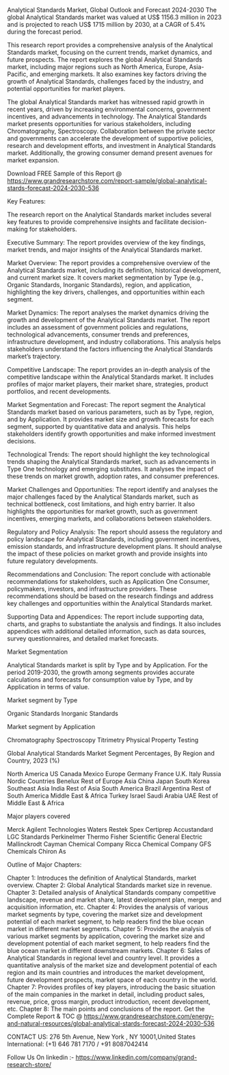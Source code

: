 Analytical Standards Market, Global Outlook and Forecast 2024-2030
The global Analytical Standards market was valued at US$ 1156.3 million in 2023 and is projected to reach US$ 1715 million by 2030, at a CAGR of 5.4% during the forecast period.

This research report provides a comprehensive analysis of the Analytical Standards market, focusing on the current trends, market dynamics, and future prospects. The report explores the global Analytical Standards market, including major regions such as North America, Europe, Asia-Pacific, and emerging markets. It also examines key factors driving the growth of Analytical Standards, challenges faced by the industry, and potential opportunities for market players.

The global Analytical Standards market has witnessed rapid growth in recent years, driven by increasing environmental concerns, government incentives, and advancements in technology. The Analytical Standards market presents opportunities for various stakeholders, including Chromatography, Spectroscopy. Collaboration between the private sector and governments can accelerate the development of supportive policies, research and development efforts, and investment in Analytical Standards market. Additionally, the growing consumer demand present avenues for market expansion.

Download FREE Sample of this Report @ https://www.grandresearchstore.com/report-sample/global-analytical-stards-forecast-2024-2030-536

Key Features:

The research report on the Analytical Standards market includes several key features to provide comprehensive insights and facilitate decision-making for stakeholders.

Executive Summary: The report provides overview of the key findings, market trends, and major insights of the Analytical Standards market.

Market Overview: The report provides a comprehensive overview of the Analytical Standards market, including its definition, historical development, and current market size. It covers market segmentation by Type (e.g., Organic Standards, Inorganic Standards), region, and application, highlighting the key drivers, challenges, and opportunities within each segment.

Market Dynamics: The report analyses the market dynamics driving the growth and development of the Analytical Standards market. The report includes an assessment of government policies and regulations, technological advancements, consumer trends and preferences, infrastructure development, and industry collaborations. This analysis helps stakeholders understand the factors influencing the Analytical Standards market’s trajectory.

Competitive Landscape: The report provides an in-depth analysis of the competitive landscape within the Analytical Standards market. It includes profiles of major market players, their market share, strategies, product portfolios, and recent developments.

Market Segmentation and Forecast: The report segment the Analytical Standards market based on various parameters, such as by Type, region, and by Application. It provides market size and growth forecasts for each segment, supported by quantitative data and analysis. This helps stakeholders identify growth opportunities and make informed investment decisions.

Technological Trends: The report should highlight the key technological trends shaping the Analytical Standards market, such as advancements in Type One technology and emerging substitutes. It analyses the impact of these trends on market growth, adoption rates, and consumer preferences.

Market Challenges and Opportunities: The report identify and analyses the major challenges faced by the Analytical Standards market, such as technical bottleneck, cost limitations, and high entry barrier. It also highlights the opportunities for market growth, such as government incentives, emerging markets, and collaborations between stakeholders.

Regulatory and Policy Analysis: The report should assess the regulatory and policy landscape for Analytical Standards, including government incentives, emission standards, and infrastructure development plans. It should analyse the impact of these policies on market growth and provide insights into future regulatory developments.

Recommendations and Conclusion: The report conclude with actionable recommendations for stakeholders, such as Application One Consumer, policymakers, investors, and infrastructure providers. These recommendations should be based on the research findings and address key challenges and opportunities within the Analytical Standards market.

Supporting Data and Appendices: The report include supporting data, charts, and graphs to substantiate the analysis and findings. It also includes appendices with additional detailed information, such as data sources, survey questionnaires, and detailed market forecasts.

Market Segmentation

Analytical Standards market is split by Type and by Application. For the period 2019-2030, the growth among segments provides accurate calculations and forecasts for consumption value by Type, and by Application in terms of value.

Market segment by Type

Organic Standards
Inorganic Standards

Market segment by Application

Chromatography
Spectroscopy
Titrimetry
Physical Property Testing

Global Analytical Standards Market Segment Percentages, By Region and Country, 2023 (%)

North America
US
Canada
Mexico
Europe
Germany
France
U.K.
Italy
Russia
Nordic Countries
Benelux
Rest of Europe
Asia
China
Japan
South Korea
Southeast Asia
India
Rest of Asia
South America
Brazil
Argentina
Rest of South America
Middle East & Africa
Turkey
Israel
Saudi Arabia
UAE
Rest of Middle East & Africa

Major players covered

Merck
Agilent Technologies
Waters
Restek
Spex Certiprep
Accustandard
LGC Standards
Perkinelmer
Thermo Fisher Scientific
General Electric
Mallinckrodt
Cayman Chemical Company
Ricca Chemical Company
GFS Chemicals
Chiron As

Outline of Major Chapters:

Chapter 1: Introduces the definition of Analytical Standards, market overview.
Chapter 2: Global Analytical Standards market size in revenue.
Chapter 3: Detailed analysis of Analytical Standards company competitive landscape, revenue and market share, latest development plan, merger, and acquisition information, etc.
Chapter 4: Provides the analysis of various market segments by type, covering the market size and development potential of each market segment, to help readers find the blue ocean market in different market segments.
Chapter 5: Provides the analysis of various market segments by application, covering the market size and development potential of each market segment, to help readers find the blue ocean market in different downstream markets.
Chapter 6: Sales of Analytical Standards in regional level and country level. It provides a quantitative analysis of the market size and development potential of each region and its main countries and introduces the market development, future development prospects, market space of each country in the world.
Chapter 7: Provides profiles of key players, introducing the basic situation of the main companies in the market in detail, including product sales, revenue, price, gross margin, product introduction, recent development, etc.
Chapter 8: The main points and conclusions of the report.
Get the Complete Report & TOC @ https://www.grandresearchstore.com/energy-and-natural-resources/global-analytical-stards-forecast-2024-2030-536

CONTACT US:
276 5th Avenue, New York , NY 10001,United States
International: (+1) 646 781 7170 / +91 8087042414

Follow Us On linkedin :- https://www.linkedin.com/company/grand-research-store/
